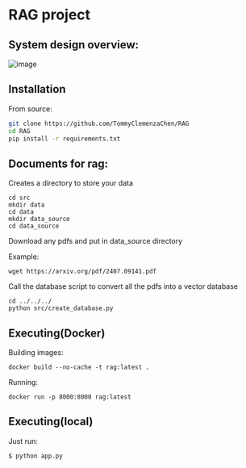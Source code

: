 # RAG project

## System design overview:
![image](https://github.com/user-attachments/assets/f4fc4426-e549-4da7-a788-d9ecddfa241f)


## Installation

From source:

```bash
git clone https://github.com/TommyClemenzaChen/RAG
cd RAG
pip install -r requirements.txt
```

## Documents for rag:

Creates a directory to store your data
```
cd src
mkdir data
cd data
mkdir data_source
cd data_source
```

Download any pdfs and put in data_source directory

Example:
```
wget https://arxiv.org/pdf/2407.09141.pdf
```

Call the database script to convert all the pdfs into a vector database

```
cd ../../../
python src/create_database.py
```
## Executing(Docker)

Building images:
```
docker build --no-cache -t rag:latest .
```

Running: 
```
docker run -p 8000:8000 rag:latest   
```

## Executing(local)



Just run:

```bash
$ python app.py
```

